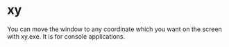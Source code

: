 # xy
You can move the window to any coordinate which you want on the screen with xy.exe. It is for console applications.
